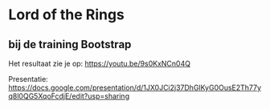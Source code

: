 # Lord of the Rings

## bij de training Bootstrap



Het resultaat zie je op: https://youtu.be/9s0KxNCn04Q

Presentatie: https://docs.google.com/presentation/d/1JX0JCi2j37DhGlKyG0OusE2Th77yq8l0QG5XqoFcdjE/edit?usp=sharing
